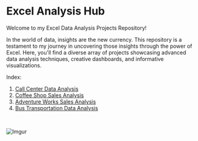 # Excel Analysis Hub

Welcome to my Excel Data Analysis Projects Repository!

In the world of data, insights are the new currency. This repository is a testament to my journey in uncovering those insights through the power of Excel. Here, you'll find a diverse array of projects showcasing advanced data analysis techniques, creative dashboards, and informative visualizations.

Index:
1. [Call Center Data Analysis](https://github.com/sowrami2/Call-Center-Data-Analysis/blob/main/README.md)
2. [Coffee Shop Sales Analysis](https://github.com/sowrami2/Coffee-Shop-Sales-Analysis/blob/main/README.md)
3. [Adventure Works Sales Analysis](https://github.com/sowrami2/Adventure-Works-Sales-Analysis/blob/main/README.md)
4. [Bus Transportation Data Analysis](https://github.com/sowrami2/Bus-Transportation-Data-Analysis/blob/main/README.md)

<br>

![Imgur](https://i.imgur.com/ZcqnF8W.gif)
